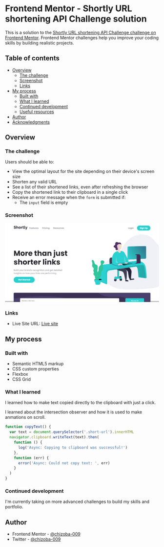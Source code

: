 # Frontend Mentor - Shortly URL shortening API Challenge solution

This is a solution to the [Shortly URL shortening API Challenge challenge on Frontend Mentor](https://www.frontendmentor.io/challenges/url-shortening-api-landing-page-2ce3ob-G). Frontend Mentor challenges help you improve your coding skills by building realistic projects.

## Table of contents

- [Overview](#overview)
  - [The challenge](#the-challenge)
  - [Screenshot](#screenshot)
  - [Links](#links)
- [My process](#my-process)
  - [Built with](#built-with)
  - [What I learned](#what-i-learned)
  - [Continued development](#continued-development)
  - [Useful resources](#useful-resources)
- [Author](#author)
- [Acknowledgments](#acknowledgments)

## Overview

### The challenge

Users should be able to:

- View the optimal layout for the site depending on their device's screen size
- Shorten any valid URL
- See a list of their shortened links, even after refreshing the browser
- Copy the shortened link to their clipboard in a single click
- Receive an error message when the `form` is submitted if:
  - The `input` field is empty

### Screenshot

![](<./images/Shortly-URL-shortening-API-Challenge%20(1).png>)

### Links

- Live Site URL: [Live site](https://url-shortener-by-xoba.netlify.app/)

## My process

### Built with

- Semantic HTML5 markup
- CSS custom properties
- Flexbox
- CSS Grid

### What I learned

I learned how to make text copied directly to the clipboard with just a click.

I learned about the intersection observer and how it is used to make anmations on scroll.

```js
function copyText() {
  var text = document.querySelector('.short-url').innerHTML
  navigator.clipboard.writeText(text).then(
    function () {
      log('Async: Copying to clipboard was successful!')
    },
    function (err) {
      error('Async: Could not copy text: ', err)
    }
  )
}
```

### Continued development

I'm currently taking on more advanced challenges to build my skills and portfolio.

## Author

- Frontend Mentor - [@chizoba-009](https://www.frontendmentor.io/profile/chizoba-009)
- Twitter - [@chizoba-009](https://www.twitter.com/xoba_codes)
